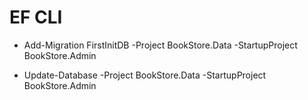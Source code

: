 # EF CLI

- Add-Migration FirstInitDB -Project BookStore.Data -StartupProject BookStore.Admin 

- Update-Database -Project BookStore.Data -StartupProject BookStore.Admin